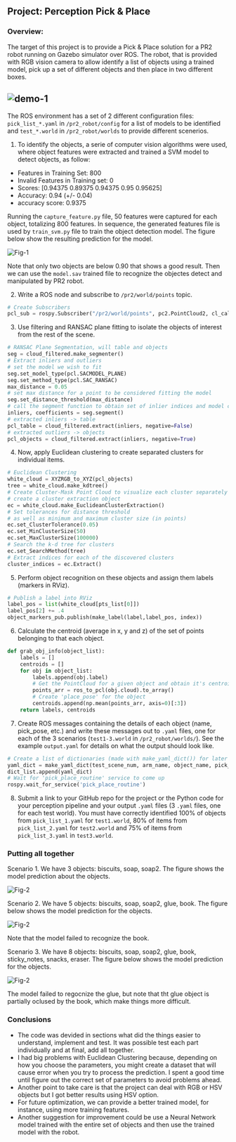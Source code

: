 ## Project: Perception Pick & Place
### Overview: 
The target of this project is to provide a Pick & Place solution for a PR2 robot running on Gazebo simulator over ROS. The robot, that is provided with RGB vision camera to allow identify a list of objects using a trained model, pick up a set of different objects and then place in two different boxes. 

![demo-1](https://user-images.githubusercontent.com/20687560/28748231-46b5b912-7467-11e7-8778-3095172b7b19.png)
---
The ROS environment has a set of 2 different configuration files: `pick_list_*.yaml` in `/pr2_robot/config` for a list of models to be identified and `test_*.world` in `/pr2_robot/worlds` to provide different scenerios.

1. To identify the objects, a serie of computer vision algorithms were used, where object features were extracted and trained a SVM model to detect objects, as follow:

- Features in Training Set: 800
- Invalid Features in Training set: 0
- Scores: [0.94375 0.89375 0.94375 0.95 0.95625]
- Accuracy: 0.94 (+/- 0.04)
- accuracy score: 0.9375

Running the `capture_feature.py` file, 50 features were captured for each object, totalizing 800 features. In sequence, the generated features file is used by `train_svm.py` file to train the object detection model. The figure below show the resulting prediction for the model.

![Fig-1](matrix.JPG)

Note that only two objects are below 0.90 that shows a good result.
Then we can use the `model.sav` trained file to recognize the objectes detect and manipulated by PR2 robot.

2. Write a ROS node and subscribe to `/pr2/world/points` topic. 

```Python
# Create Subscribers
pcl_sub = rospy.Subscriber("/pr2/world/points", pc2.PointCloud2, cl_callback, queue_size=1)
```
3. Use filtering and RANSAC plane fitting to isolate the objects of interest from the rest of the scene.
```Python
# RANSAC Plane Segmentation, will table and objects
seg = cloud_filtered.make_segmenter()
# Extract inliers and outliers
# set the model we wish to fit
seg.set_model_type(pcl.SACMODEL_PLANE)
seg.set_method_type(pcl.SAC_RANSAC)
max_distance = 0.05
# set max distance for a point to be considered fitting the model
seg.set_distance_threshold(max_distance)
# call the segment function to obtain set of inlier indices and model coefficients
inliers, coefficients = seg.segment()
# extracted inliers -> table
pcl_table = cloud_filtered.extract(inliers, negative=False)
# extracted outliers -> objects
pcl_objects = cloud_filtered.extract(inliers, negative=True)
```
4. Now, apply Euclidean clustering to create separated clusters for individual items.
```Python
# Euclidean Clustering
white_cloud = XYZRGB_to_XYZ(pcl_objects)
tree = white_cloud.make_kdtree()
# Create Cluster-Mask Point Cloud to visualize each cluster separately
# create a cluster extraction object
ec = white_cloud.make_EuclideanClusterExtraction()
# Set tolerances for distance threshold
# as well as minimum and maximum cluster size (in points)
ec.set_ClusterTolerance(0.05)
ec.set_MinClusterSize(50)
ec.set_MaxClusterSize(100000)
# Search the k-d tree for clusters
ec.set_SearchMethod(tree)
# Extract indices for each of the discovered clusters
cluster_indices = ec.Extract()
```
5. Perform object recognition on these objects and assign them labels (markers in RViz).
```Python
# Publish a label into RViz
label_pos = list(white_cloud[pts_list[0]])
label_pos[2] += .4
object_markers_pub.publish(make_label(label,label_pos, index))
```
6. Calculate the centroid (average in x, y and z) of the set of points belonging to that each object.
```Python
def grab_obj_info(object_list):
    labels = []
    centroids = []
    for obj in object_list:
        labels.append(obj.label)
        # Get the PointCloud for a given object and obtain it's centroid
        points_arr = ros_to_pcl(obj.cloud).to_array()
        # Create 'place_pose' for the object
        centroids.append(np.mean(points_arr, axis=0)[:3])
    return labels, centroids
```
7. Create ROS messages containing the details of each object (name, pick_pose, etc.) and write these messages out to `.yaml` files, one for each of the 3 scenarios (`test1-3.world` in `/pr2_robot/worlds/`).  See the example `output.yaml` for details on what the output should look like.
```Python
# Create a list of dictionaries (made with make_yaml_dict()) for later output to yaml format
yaml_dict = make_yaml_dict(test_scene_num, arm_name, object_name, pick_pose, place_pose)
dict_list.append(yaml_dict)
# Wait for 'pick_place_routine' service to come up
rospy.wait_for_service('pick_place_routine')
```  
8. Submit a link to your GitHub repo for the project or the Python code for your perception pipeline and your output `.yaml` files (3 `.yaml` files, one for each test world).  You must have correctly identified 100% of objects from `pick_list_1.yaml` for `test1.world`, 80% of items from `pick_list_2.yaml` for `test2.world` and 75% of items from `pick_list_3.yaml` in `test3.world`.

### Putting all together

Scenario 1. We have 3 objects: biscuits, soap, soap2. The figure shows the model prediction about the objects.

![Fig-2](test_1.JPG)

Scenario 2. We have 5 objects: biscuits, soap, soap2, glue, book. The figure below shows the model prediction for the objects.

![Fig-2](test_2.JPG)

Note that the model failed to recognize the book.

Scenario 3. We have 8 objects: biscuits, soap, soap2, glue, book, sticky_notes, snacks, eraser. The figure below shows the model prediction for the objects.

![Fig-2](test_3.JPG)

The model failed to regocnize the glue, but note that tht glue object is partially oclused by the book, which make things more difficult.

### Conclusions

- The code was devided in sections what did the things easier to understand, implement and test. It was possible test each part individually and at final, add all together.
- I had big problems with Euclidean Clustering because, depending on how you choose the parameters, you might create a dataset that will cause error when you try to process the prediction. I spent a good time until figure out the correct set of parameters to avoid problems ahead.
- Another point to take care is that the project can deal with RGB or HSV objects but I got better results using HSV option.
- For future optimization, we can provide a better trained model, for instance, using more training features.
- Another suggestion for improvement could be use a Neural Network model trained with the entire set of objects and then use the trained model with the robot.